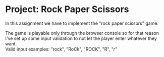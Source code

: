# Project: Rock Paper Scissors

In this assignment we have to implement the "rock paper scissors" game.

The game is playable only through the browser console so for that reason I've set up some input validation to not let the player enter whatever they want.<br>Valid input examples: "rock", "RoCk", "ROCK", "R", "r"